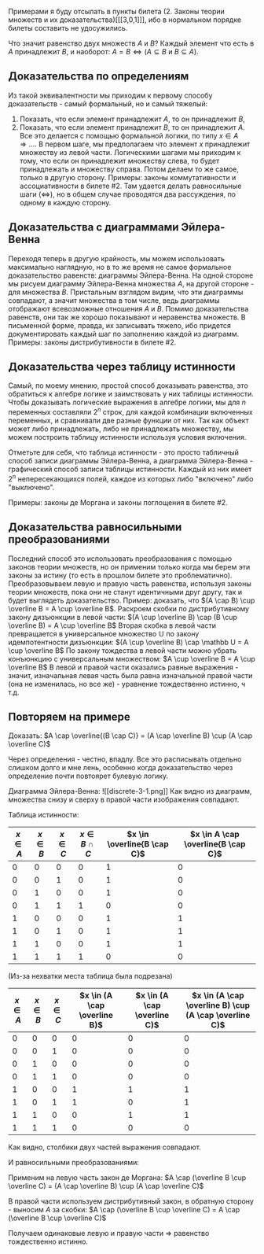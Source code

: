 Примерами я буду отсылать в пункты билета (2. Законы теории множеств и их доказательства)[[[3,0,1]]], ибо в нормальном порядке билеты составить не удосужились.

Что значит равенство двух множеств $A$ и $B$? Каждый элемент что есть в $A$ принадлежит $B$, и наоборот: $A = B \Leftrightarrow (A \subseteq B$ и $B \subseteq A)$.

## Доказательства по определениям
Из такой эквивалентности мы приходим к первому способу доказательств - самый формальный, но и самый тяжелый:
1.  Показать, что если элемент принадлежит $A$, то он принадлежит $B$,
2.  Показать, что если элемент принадлежит $B$, то он принадлежит $A$.
Все это делается с помощью формальной логики, по типу $x \in A \Rightarrow \ldots$. В первом шаге, мы предполагаем что элемент $x$ принадлежит множеству из левой части. Логическими шагами мы приходим к тому, что если он принадлежит множеству слева, то будет принадлежать и множеству справа. Потом делаем то же самое, только в другую сторону.
Примеры: законы коммутативности и ассоциативности в билете #2. Там удается делать равносильные шаги ($\Leftrightarrow$), но в общем случае проводятся два рассуждения, по одному в каждую сторону.

## Доказательства с диаграммами Эйлера-Венна
Переходя теперь в другую крайность, мы можем использовать максимально наглядную, но в то же время не самое формальное доказательство равенств: диаграммы Эйлера-Венна. На одной стороне мы рисуем диаграмму Эйлера-Венна множества $A$, на другой стороне - для множества $B$. Пристальным взглядом видим, что эти диаграммы совпадают, а значит множества в том числе, ведь диаграммы отображают всевозможные отношения $A$ и $B$. Помимо доказательства равенств, они так же хорошо показывают и неравенства множеств.
В письменной форме, правда, их записывать тяжело, ибо придется документировать каждый шаг по заполнению каждой из диаграмм.
Примеры: законы дистрибутивности в билете #2.

## Доказательства через таблицу истинности
Самый, по моему мнению, простой способ доказывать равенства, это обратиться к алгебре логике и заимствовать у них таблицы истинности. Чтобы доказывать логические выражения в алгебре логики, мы для $n$ переменных составляли $2^n$ строк, для каждой комбинации включенных переменных, и сравнивали две разные функции от них. Так как объект может либо принадлежать, либо не принадлежать множеству, мы можем построить таблицу истинности используя условия включения.

Отметьте для себя, что таблица истинности - это просто табличный способ записи диаграммы Эйлера-Венна, а диаграмма Эйлера-Венна - графический способ записи таблицы истинности. Каждый из них имеет $2^n$ непересекающихся полей, каждое из которых либо "включено" либо "выключено".

Примеры: законы де Моргана и законы поглощения в билете #2.

## Доказательства равносильными преобразованиями
Последний способ это использовать преобразования с помощью законов теории множеств, но он применим только когда мы берем эти законы за истину (то есть в прошлом билете это проблематично). Преобразовываем левую и правую часть равенства, используя законы теории множеств, пока они не станут идентичными друг другу, так и будет выглядеть доказательство.
Пример: доказать, что $(A \cap B) \cup \overline B = A \cup \overline B$.
Раскроем скобки по дистрибутивному закону дизъюнкции в левой части:
$(A \cup \overline B) \cap (B \cup \overline B) = A \cup \overline B$
Вторая скобка в левой части превращается в универсальное множество $\mathbb U$ по закону идемпотентности дизъюнкции:
$(A \cup \overline B) \cap \mathbb U = A \cup \overline B$
По закону тождества в левой части можно убрать конъюнкцию с универсальным множеством:
$A \cup \overline B = A \cup \overline B$
В левой и правой части оказались равные выражения - значит, изначальная левая часть была равна изначальной правой части (она не изменилась, но все же) - уравнение тождественно истинно, ч т.д.

## Повторяем на примере
Доказать: $A \cap \overline{(B \cap C)} = (A \cap \overline B) \cup (A \cap \overline C)$

Через определения - честно, впадлу. Все это расписывать отдельно слишком долго и мне лень, особенно когда доказательство через определение почти повтоярет булевую логику.

Диаграмма Эйлера-Венна:
![[discrete-3-1.png]]
Как видно из диаграмм, множества снизу и сверху в правой части изображения совпадают.

Таблица истинности:

| $x \in A$ | $x \in B$ | $x \in C$ | $x \in B \cap C$ | $x \in \overline{B \cap C}$ | $x \in A \cap \overline{B \cap C}$ |
| --------- | --------- | --------- | ---------------- | --------------------------- | ---------------------------------- |
| 0         | 0         | 0         | 0                | 1                           | 0                                  |
| 0         | 0         | 1         | 0                | 1                           | 0                                  |
| 0         | 1         | 0         | 0                | 1                           | 0                                  |
| 0         | 1         | 1         | 1                | 0                           | 0                                  |
| 1         | 0         | 0         | 0                | 1                           | 1                                  |
| 1         | 0         | 1         | 0                | 1                           | 1                                  |
| 1         | 1         | 0         | 0                | 1                           | 1                                  |
| 1         | 1         | 1         | 1                | 0                           | 0                                  |

(Из-за нехватки места таблица была подрезана)

| $x \in A$ | $x \in B$ | $x \in C$ | $x \in (A \cap \overline B)$ | $x \in (A \cap \overline C)$ | $x \in (A \cap \overline B) \cup (A \cap \overline C)$ |
| --------- | --------- | --------- | ---------------------------- | ---------------------------- | ------------------------------------------------------ |
| 0         | 0         | 0         | 0                            | 0                            | 0                                                      |
| 0         | 0         | 1         | 0                            | 0                            | 0                                                      |
| 0         | 1         | 0         | 0                            | 0                            | 0                                                      |
| 0         | 1         | 1         | 0                            | 0                            | 0                                                      |
| 1         | 0         | 0         | 1                            | 1                            | 1                                                      |
| 1         | 0         | 1         | 1                            | 0                            | 1                                                      |
| 1         | 1         | 0         | 0                            | 1                            | 1                                                      |
| 1         | 1         | 1         | 0                            | 0                            | 0                                                      |

Как видно, столбики двух частей выражения совпадают.

И равносильными преобразованиями:

Применим на левую часть закон де Моргана:
$A \cap (\overline B \cup \overline C) = (A \cap \overline B) \cup (A \cap \overline C)$

В правой части используем дистрибутивный закон, в обратную сторону - выносим $A$ за скобки:
$A \cap (\overline B \cup \overline C) = A \cap (\overline B \cup \overline C)$

Получаем одинаковые левую и правую части $\Rightarrow$ равенство тождественно истинно.